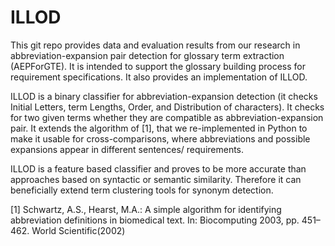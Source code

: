 # ILLOD
This git repo provides data and evaluation results from our research in abbreviation-expansion pair detection for glossary term extraction (AEPForGTE). It is intended to support the glossary building process for requirement specifications. It also provides an implementation of ILLOD.

ILLOD is a binary classifier for abbreviation-expansion detection (it checks Initial Letters, term Lengths, Order, and Distribution of characters). It checks for two given terms whether they are compatible as abbreviation-expansion pair. It extends the algorithm of [1], that we re-implemented in Python to make it usable for cross-comparisons, where abbreviations and possible expansions appear in different sentences/ requirements.

ILLOD is a feature based classifier and proves to be more accurate than approaches based on syntactic or semantic similarity. Therefore it can beneficially extend term clustering tools for synonym detection.

[1]  Schwartz, A.S., Hearst, M.A.: A simple algorithm for identifying abbreviation definitions in biomedical text. In: Biocomputing 2003, pp. 451–462. World Scientific(2002)
